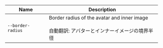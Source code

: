 | Name              | Description                                                                                           |
| ----------------- | ----------------------------------------------------------------------------------------------------- |
| `--border-radius` | Border radius of the avatar and inner image<br /><br />自動翻訳: アバターとインナーイメージの境界半径 |
